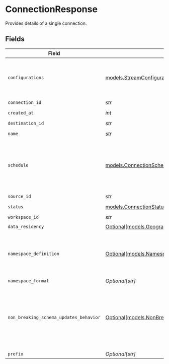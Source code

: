 # ConnectionResponse

Provides details of a single connection.


## Fields

| Field                                                                                                      | Type                                                                                                       | Required                                                                                                   | Description                                                                                                |
| ---------------------------------------------------------------------------------------------------------- | ---------------------------------------------------------------------------------------------------------- | ---------------------------------------------------------------------------------------------------------- | ---------------------------------------------------------------------------------------------------------- |
| `configurations`                                                                                           | [models.StreamConfigurations](../models/streamconfigurations.md)                                           | :heavy_check_mark:                                                                                         | A list of configured stream options for a connection.                                                      |
| `connection_id`                                                                                            | *str*                                                                                                      | :heavy_check_mark:                                                                                         | N/A                                                                                                        |
| `created_at`                                                                                               | *int*                                                                                                      | :heavy_check_mark:                                                                                         | N/A                                                                                                        |
| `destination_id`                                                                                           | *str*                                                                                                      | :heavy_check_mark:                                                                                         | N/A                                                                                                        |
| `name`                                                                                                     | *str*                                                                                                      | :heavy_check_mark:                                                                                         | N/A                                                                                                        |
| `schedule`                                                                                                 | [models.ConnectionScheduleResponse](../models/connectionscheduleresponse.md)                               | :heavy_check_mark:                                                                                         | schedule for when the connection should run, per the schedule type                                     |
| `source_id`                                                                                                | *str*                                                                                                      | :heavy_check_mark:                                                                                         | N/A                                                                                                        |
| `status`                                                                                                   | [models.ConnectionStatusEnum](../models/connectionstatusenum.md)                                           | :heavy_check_mark:                                                                                         | N/A                                                                                                        |
| `workspace_id`                                                                                             | *str*                                                                                                      | :heavy_check_mark:                                                                                         | N/A                                                                                                        |
| `data_residency`                                                                                           | [Optional[models.GeographyEnum]](../models/geographyenum.md)                                               | :heavy_minus_sign:                                                                                         | N/A                                                                                                        |
| `namespace_definition`                                                                                     | [Optional[models.NamespaceDefinitionEnum]](../models/namespacedefinitionenum.md)                           | :heavy_minus_sign:                                                                                         | Define the location where the data will be stored in the destination                                       |
| `namespace_format`                                                                                         | *Optional[str]*                                                                                            | :heavy_minus_sign:                                                                                         | N/A                                                                                                        |
| `non_breaking_schema_updates_behavior`                                                                     | [Optional[models.NonBreakingSchemaUpdatesBehaviorEnum]](../models/nonbreakingschemaupdatesbehaviorenum.md) | :heavy_minus_sign:                                                                                         | Set how Airbyte handles syncs when it detects a non-breaking schema change in the source                   |
| `prefix`                                                                                                   | *Optional[str]*                                                                                            | :heavy_minus_sign:                                                                                         | N/A                                                                                                        |
